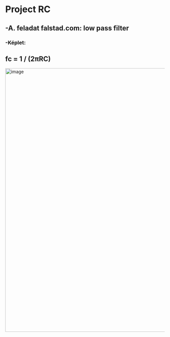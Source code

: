 # Project RC
## -A. feladat falstad.com: low pass filter
### -Képlet:
fc = 1 / (2πRC)
---
<img width="1712" height="831" alt="image" src="https://github.com/user-attachments/assets/18747313-2a67-4c97-b359-fffb06bce62f" />
